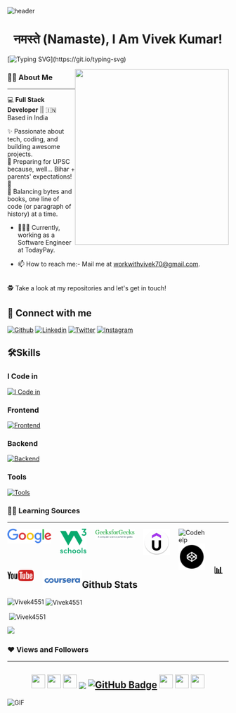 ![header](https://user-images.githubusercontent.com/121122397/216614878-411f6178-defa-4330-ba48-16db1cc92830.png)


<h1 align="center">
नमस्ते (Namaste), I Am Vivek Kumar!<br>
</h1>

<p align="center">

[![Typing SVG](https://readme-typing-svg.demolab.com?font=Fira+Code&pause=700&width=1100&center=true&lines=Welcome+To+My+Github+Profile;FullStack+Web+Developer;Computer+Science+Engineer;Let's+Connect+To+Build+Future.)](https://git.io/typing-svg)
 </p>

<img align="right" width="350" height="400" src="https://octodex.github.com/images/daftpunktocat-thomas.gif">


### 🙋‍♂️ About Me
<hr/>

💻 **Full Stack Developer** || 🇮🇳 Based in India  

✨ Passionate about tech, coding, and building awesome projects.  
📖 Preparing for UPSC because, well... Bihar + parents' expectations! 🚀  
🌟 Balancing bytes and books, one line of code (or paragraph of history) at a time.


- 🧑🏻‍💻 Currently, working as a Software Engineer at TodayPay.
  
- 📫 How to reach me:- Mail me at workwithvivek70@gmail.com.
  
<!-- - 👉 My Leetcode Profile:- https://tinyurl.com/LeetcodeVivek -->

<!-- - 🙌🏽My Resume:- https://tinyurl.com/Resume287 -->

<!-- - 🕺🏼 My Hobbies:- Singing, Acting, Travelling, Playing Cricket. -->

<!-- - 🥅 2024 Goals:- To get Placed :) -->
  
<br>
🕵 Take a look at my repositories and let's get in touch!<br>

## 🚀 Connect with me
[![Github](https://skillicons.dev/icons?i=github)](https://github.com/Vivek4551)
[![Linkedin](https://skillicons.dev/icons?i=linkedin)](https://www.linkedin.com/in/vivek287/)
[![Twitter](https://skillicons.dev/icons?i=twitter)](https://twitter.com/Vivek_4551)
[![Instagram](https://skillicons.dev/icons?i=instagram)](https://www.instagram.com/ig.vivek02/)

## 🛠️Skills
### I Code in

[![I Code in](https://skillicons.dev/icons?i=c,cpp,python,java,kotlin,js)](https://github.com/Vivek4551)

<!-- ### Web Development
[![Frontend](https://skillicons.dev/icons?i=html,css,bootstrap,tailwind,sass,js,ts,nodejs,express,mongo,react,redux,angular)]() -->

### Frontend
[![Frontend](https://skillicons.dev/icons?i=html,css,bootstrap,tailwind,sass,js,ts,react,redux,angular,figma)](https://github.com/Vivek4551)

### Backend
[![Backend](https://skillicons.dev/icons?i=nodejs,express,mongo,mysql,firebase,appwrite,aws,gcp)](https://github.com/Vivek4551)

### Tools
[![Tools](https://skillicons.dev/icons?i=git,github,linux,androidstudio,docker,vscode,idea,md,ps)](https://github.com/Vivek4551)
<br>

### 🫶🏾 Learning Sources

<hr/>

<img align="left" alt="Google" width="100px" style="margin-right: 20px;" src="https://raw.githubusercontent.com/03prashantpk/03prashantpk/1c43b075caa7354c9cee8c46108de36ae09a87a2/assets/google-2015-google-new-google-icon.svg" />
<img align="left" alt="W3school" width="60px" style="margin-right: 20px;" src="https://github.com/03prashantpk/03prashantpk/blob/main/assets/w3school.png?raw=true" />
<img align="left" alt="gfg" width="90px" style="margin-right: 20px;" src="https://github.com/03prashantpk/03prashantpk/blob/main/assets/geeksforgeeks-17.png?raw=true" />
<img align="left" alt="Udemy" width="60px" style="margin-right: 20px;" src="https://raw.githubusercontent.com/03prashantpk/03prashantpk/main/assets/udemy.webp" />
<img align="left" alt="Codehelp" width="60px" style="margin-right: 20px;" src="https://res.cloudinary.com/codehelp/image/upload/v1667493133/codehelpFinalAssets/ort4cxqmugzj9an4sbae.png" />
<img align="left" alt="Codepen" width="60px" style="margin-right: 20px;" src="https://raw.githubusercontent.com/03prashantpk/03prashantpk/main/assets/social-32-512.webp" />
<img align="left" alt="YouTube" width="60px" style="margin-right: 20px;" src="https://raw.githubusercontent.com/03prashantpk/03prashantpk/main/assets/youtube.webp" />
<img align="left" alt="coursera" width="90px" src="https://github.com/03prashantpk/03prashantpk/blob/main/assets/coursera_logo_icon.png?raw=true" />


<br><br><br>

<!-- <img align="right" alt="coding" width="350" height="350" src="https://raw.githubusercontent.com/03prashantpk/03prashantpk/main/assets/keep_coding.gif"> -->

## 📊Github Stats

<p><img align="left" src="https://github-readme-stats.vercel.app/api/top-langs?username=Vivek4551&langs_count=10&show_icons=true&locale=en&theme=radical" alt="Vivek4551" /></p>

<p>&nbsp;<img align="center" src="https://github-readme-stats.vercel.app/api?username=Vivek4551&show_icons=true&locale=en&theme=radical" alt="Vivek4551" /></p>
 
<p>&nbsp;<img align="center" src="https://github-readme-streak-stats.herokuapp.com/?user=Vivek4551&theme=radical" alt="Vivek4551" /></p>

![](https://i.imgur.com/waxVImv.png)

<!-- ## 📊Github Stats

 <a href="https://github.com/Vivek4551/github-readme-stats"><img alt="Vivek's Top Languages" src="https://github-readme-stats.vercel.app/api/top-langs/?username=Vivek4551&langs_count=8&count_private=true&layout=compact&theme=nightowl&hide_border=true&bg_color=0D1117" /></a>  
 
<p>&nbsp;<img align="center" src="https://github-readme-stats.vercel.app/api?username=Vivek4551&show_icons=true&locale=en&theme=radical" alt="Vivek's Github" /></p>
 
<p>&nbsp;<img align="center" src="https://github-readme-streak-stats.herokuapp.com/?user=Vivek4551&theme=radical" alt="Vivek's Github" /></p>
<br> -->

<!-- ## 📊 GitHub Stats:

![](https://github-readme-stats.vercel.app/api/top-langs/?username=Vivek4551&theme=radical&hide_border=false&include_all_commits=true&count_private=true&layout=compact)
![](https://github-readme-stats.vercel.app/api?username=Vivek4551&theme=radical&hide_border=false&include_all_commits=true&count_private=true)
![](https://github-readme-streak-stats.herokuapp.com/?user=Vivek4551&theme=radical&hide_border=false) -->

### ❤ Views and Followers

<hr/>

<h2 align="center">
<img src="https://firebasestorage.googleapis.com/v0/b/storage-2a9f1.appspot.com/o/github-readme-img%2Fparty-parrot.gif?alt=media&token=27a30ea7-24f3-46db-97bd-69351d5411ea" width="31" height="31"/>
<img src="https://firebasestorage.googleapis.com/v0/b/storage-2a9f1.appspot.com/o/github-readme-img%2Fparty-parrot.gif?alt=media&token=27a30ea7-24f3-46db-97bd-69351d5411ea" width="31" height="31"/>
<img src="https://firebasestorage.googleapis.com/v0/b/storage-2a9f1.appspot.com/o/github-readme-img%2Fparty-parrot.gif?alt=media&token=27a30ea7-24f3-46db-97bd-69351d5411ea" width="31" height="31"/>
<img src="https://komarev.com/ghpvc/?username=Vivek4551&&style=round-square" align="center" />
 <a href="https://github.com/Vivek4551?tab=followers"><img src="https://img.shields.io/github/followers/Vivek4551?label=Followers&style=social" alt="GitHub Badge"></a>
<img src="https://firebasestorage.googleapis.com/v0/b/storage-2a9f1.appspot.com/o/github-readme-img%2Fparty-parrot-2.gif?alt=media&token=4d7be19e-492c-4f18-9ea2-3773989b2721" width="31" height="31"/>
<img src="https://firebasestorage.googleapis.com/v0/b/storage-2a9f1.appspot.com/o/github-readme-img%2Fparty-parrot-2.gif?alt=media&token=4d7be19e-492c-4f18-9ea2-3773989b2721" width="31" height="31"/>
<img src="https://firebasestorage.googleapis.com/v0/b/storage-2a9f1.appspot.com/o/github-readme-img%2Fparty-parrot-2.gif?alt=media&token=4d7be19e-492c-4f18-9ea2-3773989b2721" width="31" height="31"/>
</h2>

<img align="center" height="400" width="1100" alt="GIF" src="https://firebasestorage.googleapis.com/v0/b/storage-2a9f1.appspot.com/o/github-readme-img%2Fgiphy.gif?alt=media&token=e92f9416-8187-4ffa-a38c-47842be32451"/>


